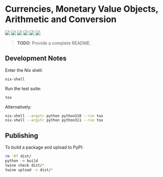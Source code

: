 # Currencies, Monetary Value Objects, Arithmetic and Conversion

![](https://img.shields.io/pypi/v/pypara?style=flat-square)
![](https://img.shields.io/pypi/pyversions/pypara?style=flat-square)
![](https://img.shields.io/github/license/vst/pypara?style=flat-square)
![](https://img.shields.io/github/actions/workflow/status/vst/pypara/test.yml?style=flat-square)
![](https://img.shields.io/github/issues/vst/pypara?style=flat-square)
![](https://img.shields.io/github/last-commit/vst/pypara?style=flat-square)

> **TODO**: Provide a complete README.

## Development Notes

Enter the Nix shell:

```sh
nix-shell
```

Run the test suite:

```sh
tox
```

Alternatively:

```sh
nix-shell --argstr python python310 --run tox
nix-shell --argstr python python311 --run tox
```

## Publishing

To build a package and upload to PyPI:

```sh
rm -Rf dist/
python -m build
twine check dist/*
twine upload -s dist/*
```
